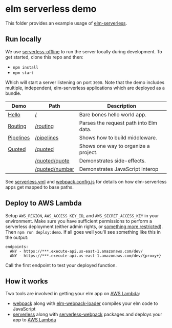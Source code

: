 elm serverless demo
===================

This folder provides an example usage of [elm-serverless][].

## Run locally

We use [serverless-offline][] to run the server locally during development. To get started, clone this repo and then:

* `npm install`
* `npm start`

Which will start a server listening on port `3000`. Note that the demo includes multiple, independent, elm-serverless applications which are deployed as a bundle.

| Demo          | Path               | Description                              |
| ------------- | ------------------ | ---------------------------------------- |
| [Hello][]     | [/][]              | Bare bones hello world app.              |
| [Routing][]   | [/routing][]       | Parses the request path into Elm data.   |
| [Pipelines][] | [/pipelines][]     | Shows how to build middleware.           |
| [Quoted][]    | [/quoted][]        | Shows one way to organize a project.     |
|               | [/quoted/quote][]  | Demonstrates side-effects.               |
|               | [/quoted/number][] | Demonstrates JavaScript interop          |

See [serverless.yml][] and [webpack.config.js][] for details on how elm-serverless apps get mapped to base paths.

## Deploy to AWS Lambda

Setup `AWS_REGION`, `AWS_ACCESS_KEY_ID`, and `AWS_SECRET_ACCESS_KEY` in your environment. Make sure you have sufficient permissions to perform a serverless deployment (either admin rights, or [something more restricted](https://github.com/serverless/serverless/issues/1439)). Then `npm run deploy:demo`. If all goes well you'll see something like this in the output:

```shell
endpoints:
  ANY - https://***.execute-api.us-east-1.amazonaws.com/dev/
  ANY - https://***.execute-api.us-east-1.amazonaws.com/dev/{proxy+}
```

Call the first endpoint to test your deployed function.

## How it works

Two tools are involved in getting your elm app on [AWS Lambda][]:

* [webpack][] along with [elm-webpack-loader][] compiles your elm code to JavaScript
* [serverless][] along with [serverless-webpack][] packages and deploys your app to [AWS Lambda][]

[/]:http://localhost:3000
[/pipelines]:http://localhost:3000/pipelines
[/routing]:http://localhost:3000/routing
[/quoted]:http://localhost:3000/quoted
[/quoted/quote]:http://localhost:3000/quoted/quote
[/quoted/number]:http://localhost:3000/quoted/number

[Hello]:https://github.com/ktonon/elm-serverless/blob/master/demo/src/Hello
[Pipelines]:https://github.com/ktonon/elm-serverless/blob/master/demo/src/Pipelines
[Routing]:https://github.com/ktonon/elm-serverless/blob/master/demo/src/Routing
[Quoted]:https://github.com/ktonon/elm-serverless/blob/master/demo/src/Quoted

[API.elm]:https://github.com/ktonon/elm-serverless/blob/master/demo/src/API.elm
[api.js]:https://github.com/ktonon/elm-serverless/blob/master/demo/src/api.js
[AWS Lambda]:https://aws.amazon.com/lambda
[elm-serverless]:https://github.com/ktonon/elm-serverless
[elm-webpack-loader]:https://github.com/elm-community/elm-webpack-loader
[serverless-offline]:https://github.com/dherault/serverless-offline
[serverless-webpack]:https://github.com/elastic-coders/serverless-webpack
[serverless.yml]:https://github.com/ktonon/elm-serverless/blob/master/demo/serverless.yml
[serverless]:https://serverless.com/
[webpack.config.js]:https://github.com/ktonon/elm-serverless/blob/master/demo/webpack.config.js
[webpack]:https://webpack.github.io/
